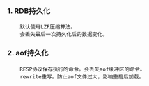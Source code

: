 ### 1. RDB持久化
        默认使用LZF压缩算法。
        会丢失最后一次持久化后的数据变化。
### 2. aof持久化
        RESP协议保存执行的命令。会丢失aof缓冲区的命令。
        rewrite重写。防止aof文件过大，影响重启后加载。